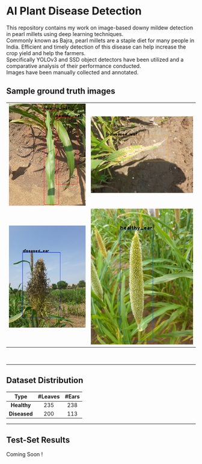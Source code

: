 # AI Plant Disease Detection

This repository contains my work on image-based downy mildew detection in pearl millets using deep learning techniques. <br />
Commonly known as Bajra, pearl millets are a staple diet for many people in India. Efficient and timely detection of this disease can help increase the crop yield and help the farmers. <br />
Specifically YOLOv3 and SSD object detectors have been utilized and a comparative analysis of their performance conducted. <br>
Images have been manually collected and annotated.

## Sample ground truth images 

<table>
  <tr>
    <td><img src="images/ground_truth/756.png"></td>
    <td><img src="images/ground_truth/498.png"></td>
  </tr>
    <tr>
    <td><img src="images/ground_truth/104.png"></td>
    <td><img src="images/ground_truth/300.png"></td>
  </tr>
 </table>

<br>
<hr>

## Dataset Distribution

|    Type   | #Leaves        |     #Ears      | 
|:-----------:| :-------------: | :-------------: |
|  <b>Healthy  | 235  | 238  |
|  <b>Diseased | 200  | 113  |

<hr>

## Test-Set Results

Coming Soon !